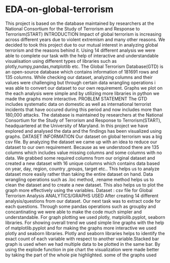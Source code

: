 # EDA-on-global-terrorism
This project is based on the database maintained by researchers at the National Consortium for the Study of Terrorism and Response to Terrorism(START)
INTRODUCTION
Impact of global terrorism is increasing across different years due to violent extremism and many other reasons. We decided to took this project due to our mutual interest in analyzing global terrorism and the reasons behind it. Using 14 different analysis we were able to complete our task with the help of interactive and understandable visualisation using different types of libraries such as plotly,numpy,pandas,matplotlib etc. The Global Terrorism Database(GTD) is an open-source database which contains information of 181691 rows and 135 columns. While checking our dataset, analyzing columns and their values were challenging but through certain data wrangling operations i was able to convert our dataset to our own requirement. Graphs we plot on the each analysis were simple and by utilizing more libraries in python we made the graphs more interactive.
PROBLEM STATEMENT
The GTD includes systematic data on domestic as well as international terrorist incidents that have occured during this period and now includes more than 180,000 attacks. The database is maintained by researchers at the National Consortium for the Study of Terrorism and Response to Terrorism(START), headquartered at the University of Maryland. In this project we have explored and analysed the data and the findings has been visualized using graphs.
DATASET INFORMATION
Our dataset on global terrorism was a big csv file. By analyzing the dataset we came up with an idea to reduce our dataset to our own requirement. Because as we understood there are 135 columns which includes value missing columns and some columns with no data. We grabbed some required columns from our original dataset and created a new dataset with 16 unique columns which contains data based on year, day, region, country ,groups, target etc.. This helps us to analyze dataset more easily rather than taking the entire dataset on hand. Data wrangling operations such as .loc method, .rename method  helps us to clean the dataset and to create a new dataset. This also helps us to plot the graph more effectively using the variables.
Dataset : csv file for Global Terrorism Analysis
ANALYTICS/GRAPHS USED
After creating 14 different analysis/questions from our dataset. Our next task was to extract code for each questions. Through some pandas operations such as groupby and concantinating we were able to make the code much simpler and understandable. For graph plotting we used plotly, matplolib.pyplot, seaborn libraries. For showing overall trend we used simple line graphs with the help of matplotlib.pyplot and for making the graphs more interactive we used plotly and seaborn libraries. Plotly and seaborn libraries helps to identify the exact count of each variable with respect to another variable.Stacked bar graph is used when we had multiple data to be plotted in the same bar. By using the explode function in pie chart the visualization were made better by taking the part of the whole pie highlighted.
some of the graphs used
